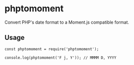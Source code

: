# phptomoment

Convert PHP's date format to a Moment.js compatible format.

## Usage

```
const phptomoment = require('phptomoment');

console.log(phptomoment('F j, Y')); // MMMM D, YYYY
```
